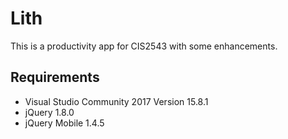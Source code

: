 # Lith

This is a productivity app for CIS2543 with some enhancements.

## Requirements

* Visual Studio Community 2017 Version 15.8.1
* jQuery 1.8.0
* jQuery Mobile 1.4.5